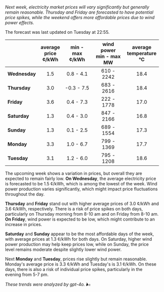 *Next week, electricity market prices will vary significantly but generally remain reasonable. Thursday and Friday are forecasted to have potential price spikes, while the weekend offers more affordable prices due to wind power effects.*

The forecast was last updated on Tuesday at 22:55.

|           | average<br>price<br>¢/kWh | min - max<br>¢/kWh | wind power<br>min - max<br>MW | average<br>temperature<br>°C |
|:-------------|:----------------:|:----------------:|:-------------:|:-------------:|
| **Wednesday** | 1.5 | 0.8 - 4.1 | 610 - 2242 | 18.4 |
| **Thursday** | 3.0 | -0.3 - 7.5 | 683 - 2616 | 18.4 |
| **Friday** | 3.6 | 0.4 - 7.3 | 222 - 1778 | 17.0 |
| **Saturday** | 1.3 | 0.4 - 3.0 | 847 - 2166 | 16.8 |
| **Sunday** | 1.3 | 0.1 - 2.5 | 689 - 1554 | 17.3 |
| **Monday** | 3.3 | 1.0 - 6.7 | 799 - 1369 | 17.7 |
| **Tuesday** | 3.1 | 1.2 - 6.0 | 795 - 1208 | 18.6 |

The upcoming week shows a variation in prices, but overall they are expected to remain fairly low. **On Wednesday**, the average electricity price is forecasted to be 1.5 ¢/kWh, which is among the lowest of the week. Wind power production varies significantly, which might impact price fluctuations throughout the day.

**Thursday** and **Friday** stand out with higher average prices of 3.0 ¢/kWh and 3.6 ¢/kWh, respectively. There is a risk of price spikes on both days, particularly on Thursday morning from 8-10 am and on Friday from 8-10 am. **On Friday**, wind power is expected to be low, which might contribute to an increase in prices.

**Saturday** and **Sunday** appear to be the most affordable days of the week, with average prices at 1.3 ¢/kWh for both days. On Saturday, higher wind power production may help keep prices low, while on Sunday, the price level remains moderate despite slightly lower wind power.

Next **Monday** and **Tuesday**, prices rise slightly but remain reasonable. Monday's average price is 3.3 ¢/kWh and Tuesday's is 3.1 ¢/kWh. On these days, there is also a risk of individual price spikes, particularly in the evening from 5-7 pm.

*These trends were analyzed by gpt-4o.* 🌬️
